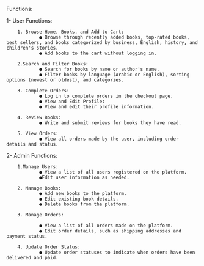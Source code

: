 Functions: 


1- User Functions:

        1. Browse Home, Books, and Add to Cart:
                ● Browse through recently added books, top-rated books, best sellers, and books categorized by business, English, history, and children's stories.
                ● Add books to the cart without logging in.
        
        2.Search and Filter Books:
                ● Search for books by name or author's name.
                ● Filter books by language (Arabic or English), sorting options (newest or oldest), and categories.

        3. Complete Orders:
                ● Log in to complete orders in the checkout page.
                ● View and Edit Profile:
                ● View and edit their profile information.

        4. Review Books:
                ● Write and submit reviews for books they have read.

        5. View Orders:
                ● View all orders made by the user, including order details and status.


2- Admin Functions:

        1.Manage Users:
                ● View a list of all users registered on the platform.
                ●Edit user information as needed.

        2. Manage Books:
                ● Add new books to the platform.
                ● Edit existing book details.
                ● Delete books from the platform.
        
        3. Manage Orders:

                ● View a list of all orders made on the platform.
                ● Edit order details, such as shipping addresses and payment status.

        4. Update Order Status:
                ● Update order statuses to indicate when orders have been delivered and paid.
